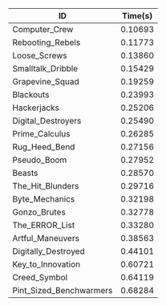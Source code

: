 |ID|Time(s)|
|-|-|
|Computer_Crew|0.10693|
|Rebooting_Rebels|0.11773|
|Loose_Screws|0.13860|
|Smalltalk_Dribble|0.15429|
|Grapevine_Squad|0.19259|
|Blackouts|0.23993|
|Hackerjacks|0.25206|
|Digital_Destroyers|0.25490|
|Prime_Calculus|0.26285|
|Rug_Heed_Bend|0.27156|
|Pseudo_Boom|0.27952|
|Beasts|0.28570|
|The_Hit_Blunders|0.29716|
|Byte_Mechanics|0.32198|
|Gonzo_Brutes|0.32778|
|The_ERROR_List|0.33280|
|Artful_Maneuvers|0.38563|
|Digitally_Destroyed|0.44101|
|Key_to_Innovation|0.60721|
|Creed_Symbol|0.64119|
|Pint_Sized_Benchwarmers|0.68284|
